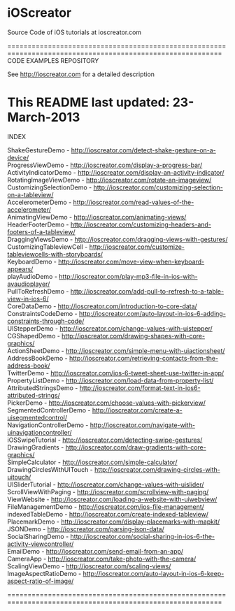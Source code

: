 iOScreator
==========

Source Code of iOS tutorials at ioscreator.com

===========================================================================================================
CODE EXAMPLES REPOSITORY

  See http://ioscreator.com for a detailed description 

  This README last updated: 23-March-2013
===========================================================================================================

INDEX

ShakeGestureDemo - http://ioscreator.com/detect-shake-gesture-on-a-device/  
ProgressViewDemo - http://ioscreator.com/display-a-progress-bar/  
ActivityIndicatorDemo - http://ioscreator.com/display-an-activity-indicator/  
RotatingImageViewDemo - http://ioscreator.com/rotate-an-imageview/  
CustomizingSelectionDemo - http://ioscreator.com/customizing-selection-on-a-tableview/  
AccelerometerDemo - http://ioscreator.com/read-values-of-the-accelerometer/  
AnimatingViewDemo - http://ioscreator.com/animating-views/  
HeaderFooterDemo - http://ioscreator.com/customizing-headers-and-footers-of-a-tableview/  
DraggingViewsDemo - http://ioscreator.com/dragging-views-with-gestures/  
CustomizingTableviewCell - http://ioscreator.com/customize-tableviewcells-with-storyboards/  
KeyboardDemo - http://ioscreator.com/move-view-when-keyboard-appears/  
playAudioDemo - http://ioscreator.com/play-mp3-file-in-ios-with-avaudioplayer/  
PullToRefreshDemo - http://ioscreator.com/add-pull-to-refresh-to-a-table-view-in-ios-6/  
CoreDataDemo - http://ioscreator.com/introduction-to-core-data/  
ConstraintsCodeDemo - http://ioscreator.com/auto-layout-in-ios-6-adding-constraints-through-code/  
UIStepperDemo - http://ioscreator.com/change-values-with-uistepper/  
CGShapedDemo - http://ioscreator.com/drawing-shapes-with-core-graphics/  
ActionSheetDemo - http://ioscreator.com/simple-menu-with-uiactionsheet/  
AddressBookDemo - http://ioscreator.com/retrieving-contacts-from-the-address-book/  
TwitterDemo - http://ioscreator.com/ios-6-tweet-sheet-use-twitter-in-app/  
PropertyListDemo - http://ioscreator.com/load-data-from-property-list/  
AttributedStringsDemo - http://ioscreator.com/format-text-in-ios6-attributed-strings/  
PickerDemo - http://ioscreator.com/choose-values-with-pickerview/  
SegmentedControllerDemo - http://ioscreator.com/create-a-uisegmentedcontrol/  
NavigationControllerDemo - http://ioscreator.com/navigate-with-uinavigationcontroller/  
iOSSwipeTutorial - http://ioscreator.com/detecting-swipe-gestures/  
DrawingGradients - http://ioscreator.com/draw-gradients-with-core-graphics/  
SimpleCalculator - http://ioscreator.com/simple-calculator/  
DrawingCirclesWithUITouch - http://ioscreator.com/drawing-circles-with-uitouch/  
UISliderTutorial - http://ioscreator.com/change-values-with-uislider/  
ScrollViewWithPaging - http://ioscreator.com/scrollview-with-paging/  
ViewWebsite - http://ioscreator.com/loading-a-website-with-uiwebview/  
FileManagementDemo - http://ioscreator.com/ios-file-management/  
indexedTableDemo - http://ioscreator.com/create-indexed-tableview/  
PlacemarkDemo - http://ioscreator.com/display-placemarks-with-mapkit/  
JSONDemo - http://ioscreator.com/parsing-json-data/  
SocialSharingDemo - http://ioscreator.com/social-sharing-in-ios-6-the-activity-viewcontroller/  
EmailDemo - http://ioscreator.com/send-email-from-an-app/  
CameraApp - http://ioscreator.com/take-photo-with-the-camera/  
ScalingViewDemo - http://ioscreator.com/scaling-views/  
ImageAspectRatioDemo - http://ioscreator.com/auto-layout-in-ios-6-keep-aspect-ratio-of-image/  

===========================================================================================================

